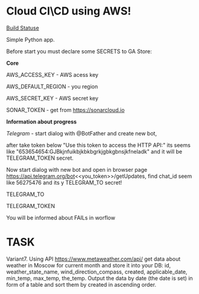 # Cloud CI\CD using AWS!

[Build Statuse](https://github.com/runalsh/epam_again_aws/actions/workflows/aws.yml/badge.svg)

Simple Python app.

Before start you must declare some SECRETS to GA Store:

__Core__

AWS_ACCESS_KEY - AWS acess key

AWS_DEFAULT_REGION - you region

AWS_SECRET_KEY - AWS secret key

SONAR_TOKEN - get from https://sonarcloud.io


__Information about progress__

*Telegram* - start dialog with @BotFather and create new bot, 

after take token below "Use this token to access the HTTP API:" its seems like "653654654:GJBkjnfuikbjkbkbgrkjgbkgbnsjkfneladk" and it will be TELEGRAM_TOKEN secret.

Now start dialog with new bot and open in browser page https://api.telegram.org/bot<<you_token>>/getUpdates,  find chat_id seem like 56275476 and its y TELEGRAM_TO secret!

TELEGRAM_TO

TELEGRAM_TOKEN

You will be informed about FAILs in worflow

# TASK

Variant7. 
Using API https://www.metaweather.com/api/ get data about weather in Moscow
for current month and store it into your DB: id, weather_state_name,
wind_direction_compass, created, applicable_date, min_temp, max_temp, the_temp.
Output the data by date (the date is set) in form of a table and sort them by
created in ascending order. 





